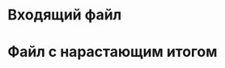 <!-- Добавить описание файлов учавствующих в процессе -->
Входящий файл
======
Файл с нарастающим итогом
======